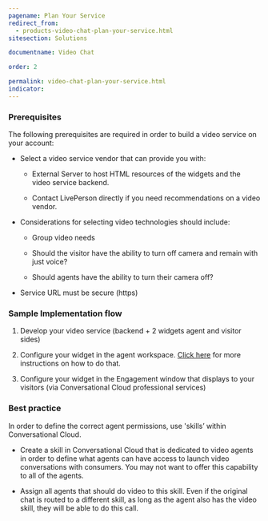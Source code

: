 ```yaml
---
pagename: Plan Your Service
redirect_from:
  - products-video-chat-plan-your-service.html
sitesection: Solutions

documentname: Video Chat

order: 2

permalink: video-chat-plan-your-service.html
indicator:
---
```


### Prerequisites

The following prerequisites are required in order to build a video service on your account:

* Select a video service vendor that can provide you with:

    * External Server to host HTML resources of the widgets and the video service backend.

    * Contact LivePerson directly if you need recommendations on a video vendor.

* Considerations for selecting video technologies should include:

    * Group video needs

    * Should the visitor have the ability to turn off camera and remain with just voice?

    * Should agents have the ability to turn their camera off?

* Service URL must be secure (https)

### Sample Implementation flow

1. Develop your video service (backend + 2 widgets agent and visitor sides)

2. Configure your widget in the agent workspace. [Click here](/agent-workspace-widget-sdk-overview.html) for more instructions on how to do that.

3. Configure your widget in the Engagement window that displays to your visitors (via Conversational Cloud professional services)

### Best practice

In order to define the correct agent permissions, use 'skills’ within Conversational Cloud.

* Create a skill in Conversational Cloud that is dedicated to video agents in order to define what agents can have access to launch video conversations with consumers.  You may not want to offer this capability to all of the agents.

* Assign all agents that should do video to this skill. Even if the original chat is routed to a different skill, as long as the agent also has the video skill, they will be able to do this call.
